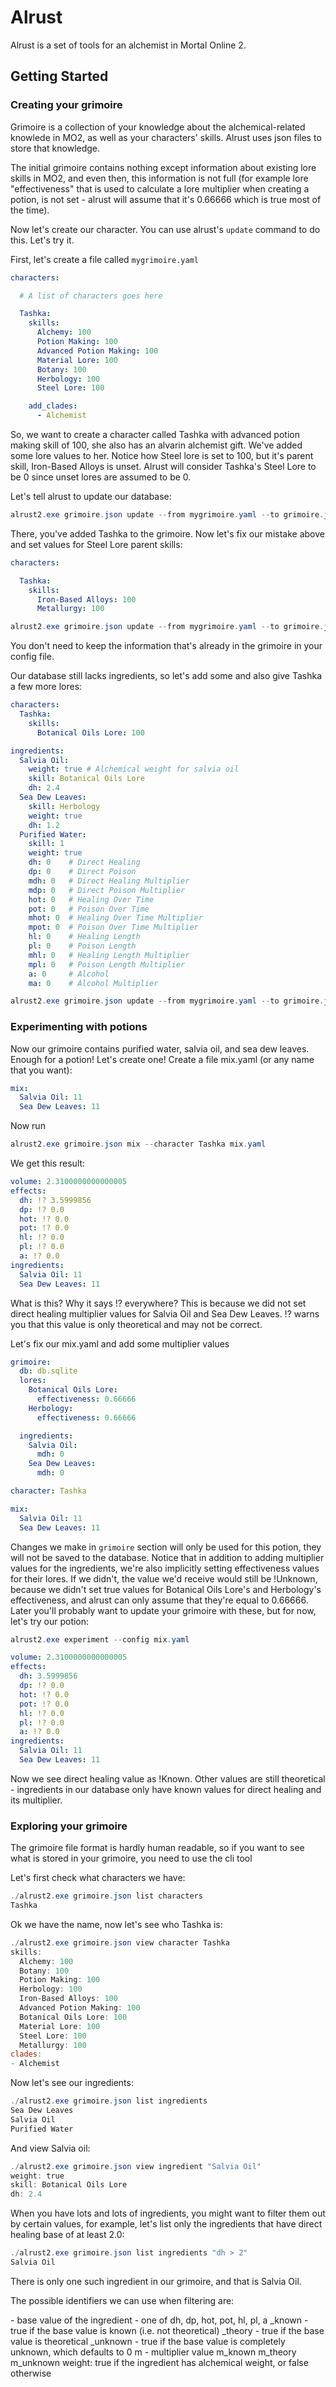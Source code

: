 # Alrust

Alrust is a set of tools for an alchemist in Mortal Online 2.

## Getting Started

### Creating your grimoire

Grimoire is a collection of your knowledge about the alchemical-related knowlede
in MO2, as well as your characters' skills. Alrust uses json files to
store that knowledge. 

The initial grimoire contains nothing except information about existing lore 
skills in MO2, and even then, this information is not full (for example lore 
"effectiveness" that is used to calculate a lore multiplier when creating a 
potion, is not set - alrust will assume that it's 0.66666 which is true most of 
the time).

Now let's create our character. You can use alrust's `update` command to do 
this. Let's try it.

First, let's create a file called `mygrimoire.yaml`

```yaml
characters:

  # A list of characters goes here

  Tashka:
    skills:
      Alchemy: 100
      Potion Making: 100
      Advanced Potion Making: 100
      Material Lore: 100
      Botany: 100
      Herbology: 100
      Steel Lore: 100

    add_clades:
      - Alchemist
```

So, we want to create a character called Tashka with advanced potion making
skill of 100, she also has an alvarin alchemist gift. We've added some lore
values to her. Notice how Steel lore is set to 100, but it's parent skill, 
Iron-Based Alloys is unset. Alrust will consider Tashka's Steel Lore to be 0
since unset lores are assumed to be 0.

Let's tell alrust to update our database:

```powershell
alrust2.exe grimoire.json update --from mygrimoire.yaml --to grimoire.json
```

There, you've added Tashka to the grimoire. Now let's fix our mistake above and
set values for Steel Lore parent skills:

```yaml
characters:

  Tashka:
    skills:
      Iron-Based Alloys: 100
      Metallurgy: 100
```

```powershell
alrust2.exe grimoire.json update --from mygrimoire.yaml --to grimoire.json
```

You don't need to keep the information that's already in the grimoire in your
config file. 

Our database still lacks ingredients, so let's add some and also give Tashka
a few more lores:

```yaml
characters:
  Tashka:
    skills:
      Botanical Oils Lore: 100

ingredients:
  Salvia Oil:
    weight: true # Alchemical weight for salvia oil
    skill: Botanical Oils Lore
    dh: 2.4
  Sea Dew Leaves:
    skill: Herbology
    weight: true
    dh: 1.2
  Purified Water:
    skill: 1
    weight: true
    dh: 0    # Direct Healing
    dp: 0    # Direct Poison
    mdh: 0   # Direct Healing Multiplier
    mdp: 0   # Direct Poison Multiplier
    hot: 0   # Healing Over Time
    pot: 0   # Poison Over Time
    mhot: 0  # Healing Over Time Multiplier
    mpot: 0  # Poison Over Time Multiplier
    hl: 0    # Healing Length
    pl: 0    # Poison Length
    mhl: 0   # Healing Length Multiplier
    mpl: 0   # Poison Length Multiplier
    a: 0     # Alcohol
    ma: 0    # Alcohol Multiplier
```

```powershell
alrust2.exe grimoire.json update --from mygrimoire.yaml --to grimoire.json
```

### Experimenting with potions

Now our grimoire contains purified water, salvia oil, and sea dew leaves. 
Enough for a potion! Let's create one! Create a file mix.yaml (or any name
that you want):

```yaml
mix:
  Salvia Oil: 11
  Sea Dew Leaves: 11
```

Now run

```powershell
alrust2.exe grimoire.json mix --character Tashka mix.yaml
```

We get this result:

```yaml
volume: 2.3100000000000005
effects:
  dh: !? 3.5999856
  dp: !? 0.0
  hot: !? 0.0
  pot: !? 0.0
  hl: !? 0.0
  pl: !? 0.0
  a: !? 0.0
ingredients:
  Salvia Oil: 11
  Sea Dew Leaves: 11
```

What is this? Why it says !? everywhere? This is because we did not
set direct healing multiplier values for Salvia Oil and Sea Dew Leaves. 
!? <value> warns you that this value is only theoretical and may not be correct.

Let's fix our mix.yaml and add some multiplier values

```yaml
grimoire:
  db: db.sqlite
  lores:
    Botanical Oils Lore:
      effectiveness: 0.66666
    Herbology:
      effectiveness: 0.66666

  ingredients:
    Salvia Oil:
      mdh: 0
    Sea Dew Leaves:
      mdh: 0

character: Tashka  

mix:
  Salvia Oil: 11
  Sea Dew Leaves: 11
```

Changes we make in `grimoire` section will only be used for this potion, they
will not be saved to the database. Notice that in addition to adding multiplier
values for the ingredients, we're also implicitly setting effectiveness values
for their lores. If we didn't, the value we'd receive would still be !Unknown,
because we didn't set true values for Botanical Oils Lore's and Herbology's 
effectiveness, and alrust can only assume that they're equal to 0.66666. Later 
you'll probably want to update your grimoire with these, but for now, let's
try our potion:

```powershell
alrust2.exe experiment --config mix.yaml
```

```yaml
volume: 2.3100000000000005
effects:
  dh: 3.5999856
  dp: !? 0.0
  hot: !? 0.0
  pot: !? 0.0
  hl: !? 0.0
  pl: !? 0.0
  a: !? 0.0
ingredients:
  Salvia Oil: 11
  Sea Dew Leaves: 11
```

Now we see direct healing value as !Known. Other values are still theoretical - 
ingredients in our database only have known values for direct healing and its
multiplier.

### Exploring your grimoire

The grimoire file format is hardly human readable, so if you want to see what
is stored in your grimoire, you need to use the cli tool

Let's first check what characters we have:

```powershell
./alrust2.exe grimoire.json list characters
Tashka
```

Ok we have the name, now let's see who Tashka is:

```powershell
./alrust2.exe grimoire.json view character Tashka
skills:
  Alchemy: 100
  Botany: 100
  Potion Making: 100
  Herbology: 100
  Iron-Based Alloys: 100
  Advanced Potion Making: 100
  Botanical Oils Lore: 100
  Material Lore: 100
  Steel Lore: 100
  Metallurgy: 100
clades:
- Alchemist
```

Now let's see our ingredients:

```powershell
./alrust2.exe grimoire.json list ingredients
Sea Dew Leaves
Salvia Oil
Purified Water
```

And view Salvia oil:

```powershell
./alrust2.exe grimoire.json view ingredient "Salvia Oil"
weight: true
skill: Botanical Oils Lore
dh: 2.4
```

When you have lots and lots of ingredients, you might want to filter them out
by certain values, for example, let's list only the ingredients that have
direct healing base of at least 2.0:

```powershell
./alrust2.exe grimoire.json list ingredients "dh > 2"
Salvia Oil
```

There is only one such ingredient in our grimoire, and that is Salvia Oil.

The possible identifiers we can use when filtering are:

<base> - base value of the ingredient - one of dh, dp, hot, pot, hl, pl, a
<base>_known - true if the base value is known (i.e. not theoretical)
<base>_theory - true if the base value is theoretical
<base>_unknown - true if the base value is completely unknown, which defaults to 0
m<base> - multiplier value
m<base>_known
m<base>_theory
m<base>_unknown
weight: true if the ingredient has alchemical weight, or false otherwise
